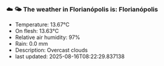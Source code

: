 ### ☁️ 🌤️  The weather in Florianópolis is: Florianópolis

- Temperature: 13.67°C
- On flesh: 13.63°C
- Relative air humidity: 97%
- Rain: 0.0 mm
- Description: Overcast clouds
- last updated: 2025-08-16T08:22:29.837138
